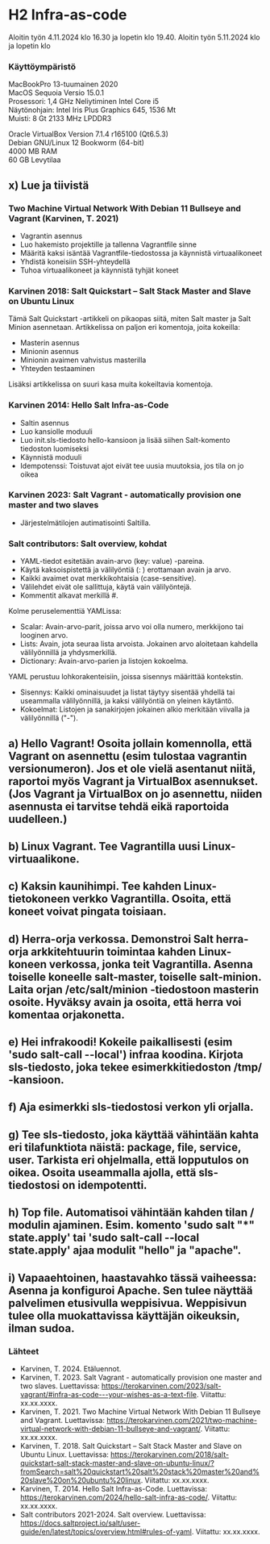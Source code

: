 # H2 Infra-as-code

Aloitin työn 4.11.2024 klo 16.30 ja lopetin klo 19.40.
Aloitin työn 5.11.2024 klo ja lopetin klo 

### Käyttöympäristö

MacBookPro 13-tuumainen 2020 <br />
MacOS Sequoia Versio 15.0.1 <br />
Prosessori: 1,4 GHz Neliytiminen Intel Core i5 <br />
Näytönohjain: Intel Iris Plus Graphics 645, 1536 Mt <br />
Muisti: 8 Gt 2133 MHz LPDDR3 <br />

Oracle VirtualBox Version 7.1.4 r165100 (Qt6.5.3) <br />
Debian GNU/Linux 12 Bookworm (64-bit) <br />
4000 MB RAM <br />
60 GB Levytilaa <br />

## x) Lue ja tiivistä

### Two Machine Virtual Network With Debian 11 Bullseye and Vagrant (Karvinen, T. 2021)

-  Vagrantin asennus
-  Luo hakemisto projektille ja tallenna Vagrantfile sinne
-  Määritä kaksi isäntää Vagrantfile-tiedostossa ja käynnistä virtuaalikoneet
-  Yhdistä koneisiin SSH-yhteydellä
-  Tuhoa virtuaalikoneet ja käynnistä tyhjät koneet
  
### Karvinen 2018: Salt Quickstart – Salt Stack Master and Slave on Ubuntu Linux 

Tämä Salt Quickstart -artikkeli on pikaopas siitä, miten Salt master ja Salt Minion asennetaan. Artikkelissa on paljon eri komentoja, joita kokeilla:

- Masterin asennus
- Minionin asennus
- Minionin avaimen vahvistus masterilla
- Yhteyden testaaminen

Lisäksi artikkelissa on suuri kasa muita kokeiltavia komentoja.

### Karvinen 2014: Hello Salt Infra-as-Code 

- Saltin asennus
- Luo kansiolle moduuli
- Luo init.sls-tiedosto hello-kansioon ja lisää siihen Salt-komento tiedoston luomiseksi
- Käynnistä moduuli
- Idempotenssi: Toistuvat ajot eivät tee uusia muutoksia, jos tila on jo oikea
  
### Karvinen 2023: Salt Vagrant - automatically provision one master and two slaves

- Järjestelmätilojen autimatisointi Saltilla.

### Salt contributors: Salt overview, kohdat

- YAML-tiedot esitetään avain-arvo (key: value) -pareina.
- Käytä kaksoispistettä ja välilyöntiä (: ) erottamaan avain ja arvo.
- Kaikki avaimet ovat merkkikohtaisia (case-sensitive).
- Välilehdet eivät ole sallittuja, käytä vain välilyöntejä.
- Kommentit alkavat merkillä #.

Kolme peruselementtiä YAMLissa:

- Scalar: Avain-arvo-parit, joissa arvo voi olla numero, merkkijono tai looginen arvo.
- Lists: Avain, jota seuraa lista arvoista. Jokainen arvo aloitetaan kahdella välilyönnillä ja yhdysmerkillä.
- Dictionary: Avain-arvo-parien ja listojen kokoelma.

YAML perustuu lohkorakenteisiin, joissa sisennys määrittää kontekstin.
- Sisennys: Kaikki ominaisuudet ja listat täytyy sisentää yhdellä tai useammalla välilyönnillä, ja kaksi välilyöntiä on yleinen käytäntö.
- Kokoelmat: Listojen ja sanakirjojen jokainen alkio merkitään viivalla ja välilyönnillä ("-").


## a) Hello Vagrant! Osoita jollain komennolla, että Vagrant on asennettu (esim tulostaa vagrantin versionumeron). Jos et ole vielä asentanut niitä, raportoi myös Vagrant ja VirtualBox asennukset. (Jos Vagrant ja VirtualBox on jo asennettu, niiden asennusta ei tarvitse tehdä eikä raportoida uudelleen.)

## b) Linux Vagrant. Tee Vagrantilla uusi Linux-virtuaalikone.

## c) Kaksin kaunihimpi. Tee kahden Linux-tietokoneen verkko Vagrantilla. Osoita, että koneet voivat pingata toisiaan.

## d) Herra-orja verkossa. Demonstroi Salt herra-orja arkkitehtuurin toimintaa kahden Linux-koneen verkossa, jonka teit Vagrantilla. Asenna toiselle koneelle salt-master, toiselle salt-minion. Laita orjan /etc/salt/minion -tiedostoon masterin osoite. Hyväksy avain ja osoita, että herra voi komentaa orjakonetta.

## e) Hei infrakoodi! Kokeile paikallisesti (esim 'sudo salt-call --local') infraa koodina. Kirjota sls-tiedosto, joka tekee esimerkkitiedoston /tmp/ -kansioon.

## f) Aja esimerkki sls-tiedostosi verkon yli orjalla.

## g) Tee sls-tiedosto, joka käyttää vähintään kahta eri tilafunktiota näistä: package, file, service, user. Tarkista eri ohjelmalla, että lopputulos on oikea. Osoita useammalla ajolla, että sls-tiedostosi on idempotentti.

## h) Top file. Automatisoi vähintään kahden tilan / modulin ajaminen. Esim. komento 'sudo salt "*" state.apply' tai 'sudo salt-call --local state.apply' ajaa modulit "hello" ja "apache".

## i) Vapaaehtoinen, haastavahko tässä vaiheessa: Asenna ja konfiguroi Apache. Sen tulee näyttää palvelimen etusivulla weppisivua. Weppisivun tulee olla muokattavissa käyttäjän oikeuksin, ilman sudoa.


### Lähteet

- Karvinen, T. 2024. Etäluennot. 
-  Karvinen, T. 2023. Salt Vagrant - automatically provision one master and two slaves. Luettavissa: https://terokarvinen.com/2023/salt-vagrant/#infra-as-code---your-wishes-as-a-text-file. Viitattu: xx.xx.xxxx.
-  Karvinen, T. 2021. Two Machine Virtual Network With Debian 11 Bullseye and Vagrant. Luettavissa: https://terokarvinen.com/2021/two-machine-virtual-network-with-debian-11-bullseye-and-vagrant/. Viitattu: xx.xx.xxxx.
-  Karvinen, T. 2018. Salt Quickstart – Salt Stack Master and Slave on Ubuntu Linux. Luettavissa: https://terokarvinen.com/2018/salt-quickstart-salt-stack-master-and-slave-on-ubuntu-linux/?fromSearch=salt%20quickstart%20salt%20stack%20master%20and%20slave%20on%20ubuntu%20linux. Viitattu: xx.xx.xxxx.
-  Karvinen, T. 2014. Hello Salt Infra-as-Code. Luettavissa: https://terokarvinen.com/2024/hello-salt-infra-as-code/. Viitattu: xx.xx.xxxx.
-  Salt contributors 2021-2024. Salt overview. Luettavissa: https://docs.saltproject.io/salt/user-guide/en/latest/topics/overview.html#rules-of-yaml. Viitattu: xx.xx.xxxx.


